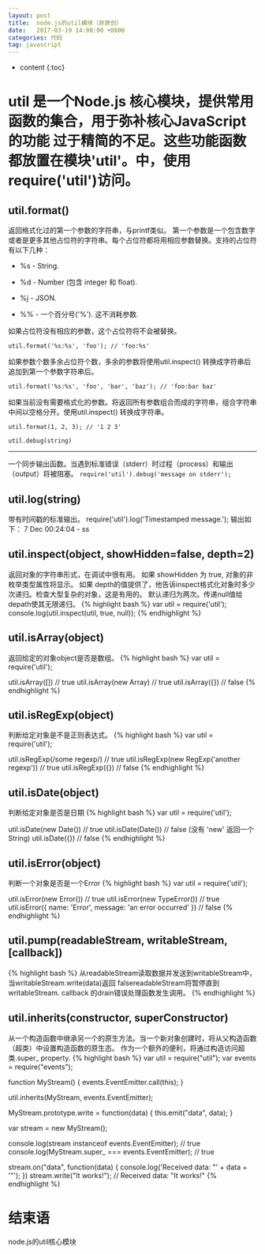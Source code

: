 ```yaml
---
layout: post
title:  node.js的util模块（非原创）
date:   2017-03-19 14:08:00 +0800
categories: 代码
tag: javascript
---
```


* content
{:toc}

util 是一个Node.js 核心模块，提供常用函数的集合，用于弥补核心JavaScript 的功能 过于精简的不足。这些功能函数都放置在模块'util'。中，使用 require('util')访问。
====================================

util.format()
------------------------------------
返回格式化过的第一个参数的字符串，与printf类似。
第一个参数是一个包含数字或者是更多其他占位符的字符串。每个占位符都将用相应参数替换。支持的占位符有以下几种：

* %s - String.

* %d - Number (包含 integer 和 float).

* %j - JSON.

* %% - 一个百分号('%'). 这不消耗参数.

如果占位符没有相应的参数，这个占位符将不会被替换。

`util.format('%s:%s', 'foo'); // 'foo:%s'`

如果参数个数多余占位符个数，多余的参数将使用util.inspect() 转换成字符串后追加到第一个参数字符串后。

`util.format('%s:%s', 'foo', 'bar', 'baz'); // 'foo:bar baz'`

如果当前没有需要格式化的参数。将返回所有参数组合而成的字符串，组合字符串中间以空格分开。使用util.inspect() 转换成字符串。

`util.format(1, 2, 3); // '1 2 3'`

`util.debug(string)`

------------------------------------
一个同步输出函数。当遇到标准错误（stderr）时过程（process）和输出（output）将被阻塞。
`require('util').debug('message on stderr');`

util.log(string) 
------------------------------------
带有时间戳的标准输出。
require('util').log('Timestamped message.');
输出如下：
7 Dec 00:24:04 - ss

util.inspect(object, showHidden=false, depth=2) 
------------------------------------
返回对象的字符串形式，在调试中很有用。
如果 showHidden 为 true, 对象的非枚举类型属性将显示。
如果 depth的值提供了，他告诉inspect格式化对象时多少次递归。检查大型复杂的对象，这是有用的。
默认递归为两次。传递null值给depath使其无限递归。
{% highlight bash %}
var util = require('util');
console.log(util.inspect(util, true, null));
{% endhighlight %}

util.isArray(object)
------------------------------------
返回给定的对象object是否是数组。
{% highlight bash %}
var util = require('util');

util.isArray([])
  // true
util.isArray(new Array)
  // true
util.isArray({})
  // false
{% endhighlight %}

util.isRegExp(object)
------------------------------------
判断给定对象是不是正则表达式。
{% highlight bash %}
var util = require('util');

util.isRegExp(/some regexp/)
  // true
util.isRegExp(new RegExp('another regexp'))
  // true
util.isRegExp({})
  // false
{% endhighlight %}

util.isDate(object)
------------------------------------
判断给定对象是否是日期
{% highlight bash %}
var util = require('util');

util.isDate(new Date())
  // true
util.isDate(Date())
  // false (没有 'new' 返回一个 String)
util.isDate({})
  // false
{% endhighlight %}

util.isError(object)
------------------------------------
判断一个对象是否是一个Error
{% highlight bash %}
var util = require('util');

util.isError(new Error())
  // true
util.isError(new TypeError())
  // true
util.isError({ name: 'Error', message: 'an error occurred' })
  // false
{% endhighlight %}

util.pump(readableStream, writableStream, [callback]) 
------------------------------------
{% highlight bash %}
从readableStream读取数据并发送到writableStream中，当writableStream.write(data)返回 falsereadableStream将暂停直到 
writableStream.
callback
的drain错误处理函数发生调用。
{% endhighlight %}

util.inherits(constructor, superConstructor)
------------------------------------
从一个构造函数中继承另一个的原生方法。当一个新对象创建时，将从父构造函数（超类）中设置构造函数的原生态。
作为一个额外的便利，将通过构造访问超类.super_ property.
{% highlight bash %}
var util = require("util");
var events = require("events");

function MyStream() {
    events.EventEmitter.call(this);
}

util.inherits(MyStream, events.EventEmitter);

MyStream.prototype.write = function(data) {
    this.emit("data", data);
}

var stream = new MyStream();

console.log(stream instanceof events.EventEmitter); // true
console.log(MyStream.super_ === events.EventEmitter); // true

stream.on("data", function(data) {
    console.log('Received data: "' + data + '"');
})
stream.write("It works!"); // Received data: "It works!"
{% endhighlight %}

结束语
====================================
node.js的util核心模块